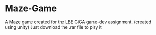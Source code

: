 # Maze-Game
 A Maze game created for the LBE GiGA game-dev assignment.
  (created using unity)
Just download the .rar file to play it

